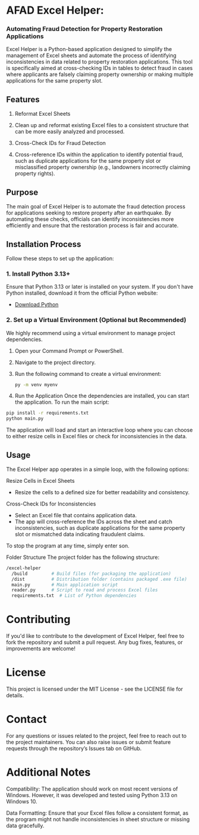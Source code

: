 # AFAD Excel Helper: 
### Automating Fraud Detection for Property Restoration Applications
Excel Helper is a Python-based application designed to simplify the management of Excel sheets and automate the process of identifying inconsistencies in data related to property restoration applications. This tool is specifically aimed at cross-checking IDs in tables to detect fraud in cases where applicants are falsely claiming property ownership or making multiple applications for the same property slot.

## Features
1. Reformat Excel Sheets

2. Clean up and reformat existing Excel files to a consistent structure that can be more easily analyzed and processed.

3. Cross-Check IDs for Fraud Detection

4. Cross-reference IDs within the application to identify potential fraud, such as duplicate applications for the same property slot or misclassified property ownership (e.g., landowners incorrectly claiming property rights).

## Purpose
The main goal of Excel Helper is to automate the fraud detection process for applications seeking to restore property after an earthquake. By automating these checks, officials can identify inconsistencies more efficiently and ensure that the restoration process is fair and accurate.
## **Installation Process**
Follow these steps to set up the application:

### **1. Install Python 3.13+**
Ensure that Python 3.13 or later is installed on your system. If you don't have Python installed, download it from the official Python website:
- [Download Python](https://www.python.org/downloads/)

### **2. Set up a Virtual Environment (Optional but Recommended)**

We highly recommend using a virtual environment to manage project dependencies.

1. Open your Command Prompt or PowerShell.
2. Navigate to the project directory.
3. Run the following command to create a virtual environment:

   ```bash
   py -m venv myenv
   ```

4. Run the Application
Once the dependencies are installed, you can start the application. To run the main script:

```bash
pip install -r requirements.txt
python main.py
```
The application will load and start an interactive loop where you can choose to either resize cells in Excel files or check for inconsistencies in the data.

## Usage
The Excel Helper app operates in a simple loop, with the following options:

Resize Cells in Excel Sheets
- Resize the cells to a defined size for better readability and consistency.

Cross-Check IDs for Inconsistencies

- Select an Excel file that contains application data.
- The app will cross-reference the IDs across the sheet and catch inconsistencies, such as duplicate applications for the same property slot or mismatched data indicating fraudulent claims.

To stop the program at any time, simply enter son.


Folder Structure
The project folder has the following structure:

```bash
/excel-helper
  /build         # Build files (for packaging the application)
  /dist          # Distribution folder (contains packaged .exe file)
  main.py        # Main application script
  reader.py      # Script to read and process Excel files
  requirements.txt  # List of Python dependencies
```

# Contributing
If you'd like to contribute to the development of Excel Helper, feel free to fork the repository and submit a pull request. Any bug fixes, features, or improvements are welcome!

# License
This project is licensed under the MIT License - see the LICENSE file for details.

# Contact
For any questions or issues related to the project, feel free to reach out to the project maintainers. You can also raise issues or submit feature requests through the repository’s Issues tab on GitHub.

# Additional Notes
Compatibility: The application should work on most recent versions of Windows. However, it was developed and tested using Python 3.13 on Windows 10.

Data Formatting: Ensure that your Excel files follow a consistent format, as the program might not handle inconsistencies in sheet structure or missing data gracefully.
